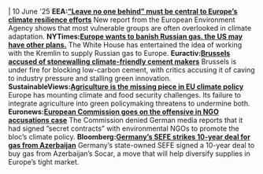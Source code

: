 | 10 June '25
**EEA:[“Leave no one behind” must be central to Europe’s climate resilience efforts](https://www.eea.europa.eu/en/newsroom/news/leave-no-one-behind)**
New report from the European Environment Agency shows that most vulnerable groups are often overlooked in climate adaptation.
**NYTimes:[Europe wants to banish Russian gas. the US may have other plans.](https://www.nytimes.com/2025/06/05/world/europe/us-russia-nord-stream-gas-pipeline.html)**
The White House has entertained the idea of working with the Kremlin to supply Russian gas to Europe.
**Euractiv:[Brussels accused of stonewalling climate-friendly cement makers](https://www.euractiv.com/section/eet/news/brussels-accused-of-stonewalling-climate-friendly-cement-makers/)**
Brussels is under fire for blocking low-carbon cement, with critics accusing it of caving to industry pressure and stalling green innovation.
**SustainableViews:[Agriculture is the missing piece in EU climate policy](https://www.sustainableviews.com/agriculture-is-the-missing-piece-in-eu-climate-policy-8516f459/)**
Europe has mounting climate and food security challenges. Its failure to integrate agriculture into green policymaking threatens to undermine both.
**Euronews:[European Commission goes on the offensive in NGO accusations case](https://www.euronews.com/my-europe/2025/06/07/european-commission-goes-on-the-offensive-in-ngo-accusations-case)**
The Commission denied German media reports that it had signed ”secret contracts” with environmental NGOs to promote the bloc’s climate policy.
**Bloomberg:[Germany’s SEFE strikes 10-year deal for gas from Azerbaijan](https://www.bloomberg.com/news/articles/2025-06-09/germany-s-sefe-to-announce-10-year-deal-for-gas-from-azerbaijan)**
Germany’s state-owned SEFE signed a 10-year deal to buy gas from Azerbaijan’s Socar, a move that will help diversify supplies in Europe’s tight market.